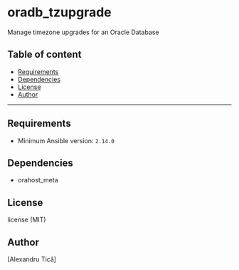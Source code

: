 # oradb_tzupgrade

Manage timezone upgrades for an Oracle Database

## Table of content

- [Requirements](#requirements)
- [Dependencies](#dependencies)
- [License](#license)
- [Author](#author)

---

## Requirements

- Minimum Ansible version: `2.14.0`




## Dependencies

- orahost_meta

## License

license (MIT)

## Author

[Alexandru Tică]
